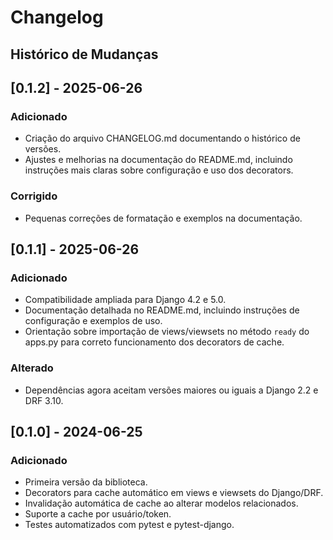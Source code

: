 # Changelog

## Histórico de Mudanças

## [0.1.2] - 2025-06-26
### Adicionado
- Criação do arquivo CHANGELOG.md documentando o histórico de versões.
- Ajustes e melhorias na documentação do README.md, incluindo instruções mais claras sobre configuração e uso dos decorators.

### Corrigido
- Pequenas correções de formatação e exemplos na documentação.

## [0.1.1] - 2025-06-26
### Adicionado
- Compatibilidade ampliada para Django 4.2 e 5.0.
- Documentação detalhada no README.md, incluindo instruções de configuração e exemplos de uso.
- Orientação sobre importação de views/viewsets no método `ready` do apps.py para correto funcionamento dos decorators de cache.

### Alterado
- Dependências agora aceitam versões maiores ou iguais a Django 2.2 e DRF 3.10.

## [0.1.0] - 2024-06-25
### Adicionado
- Primeira versão da biblioteca.
- Decorators para cache automático em views e viewsets do Django/DRF.
- Invalidação automática de cache ao alterar modelos relacionados.
- Suporte a cache por usuário/token.
- Testes automatizados com pytest e pytest-django.

